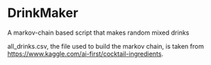 # DrinkMaker
A markov-chain based script that makes random mixed drinks

all_drinks.csv, the file used to build the markov chain, is taken from https://www.kaggle.com/ai-first/cocktail-ingredients. 
